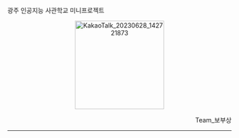 <div>
  <p align="left">광주 인공지능 사관학교 미니프로젝트</p>
</div>
<div align="center">
  <img width="200" alt="KakaoTalk_20230628_142721873" src="https://github.com/hyunsoloh/yeoul/assets/77195736/f376329a-2d33-46e5-a5d2-4133d1a525ec">
</div>
<p align="right">Team_보부상</p>
<hr>

